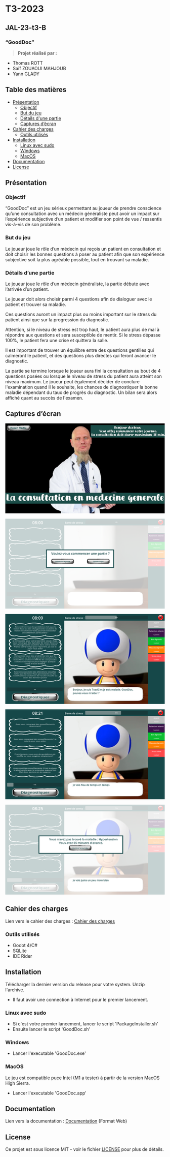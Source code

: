 

# T3-2023

## **JAL-23-t3-B**

### “GoodDoc”

> **Projet réalisé par :**  
- Thomas ROTT
- Saïf ZOUAOUI MAHJOUB
- Yann GLADY
> 

## Table des matières

* [Présentation](#présentation)
    * [Objectif](#objectif)
    * [But du jeu](#but-du-jeu)
    * [Détails d'une partie](#détails-dune-partie)
    * [Captures d’écran](#captures-décran)
* [Cahier des charges](#cahier-des-charges)
    * [Outils utilisés](#outils-utilisés)
* [Installation](#installation)
    * [Linux avec sudo](#linux-avec-sudo)
    * [Windows](#windows)
    * [MacOS](#macos)
* [Documentation](#documentation)
* [License](#license)

## Présentation

### Objectif

“GoodDoc” est un jeu sérieux permettant au joueur de prendre conscience qu’une consultation avec un médecin généraliste peut avoir un impact sur l’expérience subjective d’un patient et modifier son point de vue / ressentis vis-à-vis de son problème.

### But du jeu

Le joueur joue le rôle d’un médecin qui reçois un patient en consultation et doit choisir les bonnes questions à poser au patient afin que son expérience subjective soit la plus agréable possible, tout en trouvant sa maladie.

### Détails d’une partie

Le joueur joue le rôle d’un médecin généraliste, la partie débute avec l’arrivée d’un patient.

Le joueur doit alors choisir parmi 4 questions afin de dialoguer avec le patient et trouver sa maladie.

Ces questions auront un impact plus ou moins important sur le stress du patient ainsi que sur la progression du diagnostic.

Attention, si le niveau de stress est trop haut, le patient aura plus de mal à répondre aux questions et sera susceptible de mentir. Si le stress dépasse 100%, le patient fera une crise et quittera la salle.

Il est important de trouver un équilibre entre des questions gentilles qui calmeront le patient, et des questions plus directes qui feront avancer le diagnostic.

La partie se termine lorsque le joueur aura fini la consultation au bout de 4 questions posées ou lorsque le niveau de stress du patient aura atteint son niveau maximum. Le joueur peut également décider de conclure l'examination quand il le souhaite, les chances de diagnostiquer la bonne maladie dépendant du taux de progrès du diagnostic. Un bilan sera alors affiché quant au succès de l'examen.



## Captures d’écran

![screen1](img/screen1.png)

![screen2](img/screen2.png)

![screen3](img/screen3.png)

![screen4](img/screen4.png)

![screen5](img/screen5.png)

## Cahier des charges

Lien vers le cahier des charges : [Cahier des charges](https://docs.google.com/document/d/1KdIvdUg-Gb4mh5ODGvXxjoQEcYubZFA6AtUeCHMjDzw/edit#)

### Outils utilisés

- Godot 4/C#
- SQLite
- IDE Rider

## Installation

Télécharger la dernier version du release pour votre system.
Unzip l'archive.

* Il faut avoir une connection à Internet pour le premier lancement.

### Linux avec sudo

* Si c'est votre premier lancement, lancer le script 'PackageInstaller.sh'
* Ensuite lancer le script 'GoodDoc.sh'

### Windows 

* Lancer l'executable 'GoodDoc.exe'

### MacOS

Le jeu est compatible puce Intel (M1 a tester) à partir de la version MacOS High Sierra.

* Lancer l'executable 'GoodDoc.app'

## Documentation

Lien vers la documentation : [Documentation](https://t3gooddoc.pages.unistra.fr/t3GoodDoc/) (Format Web)

## License

Ce projet est sous licence MIT - voir le fichier [LICENSE](LICENSE) pour plus de détails.